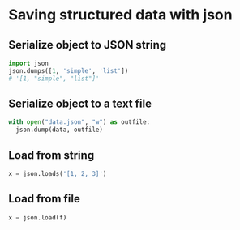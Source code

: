 # Saving structured data with json

## Serialize object to JSON string

```py
import json
json.dumps([1, 'simple', 'list'])
# '[1, "simple", "list"]'
```

## Serialize object to a text file

```py
with open("data.json", "w") as outfile:
  json.dump(data, outfile)
```

## Load from string

```py
x = json.loads('[1, 2, 3]')
```

## Load from file

```py
x = json.load(f)
```
